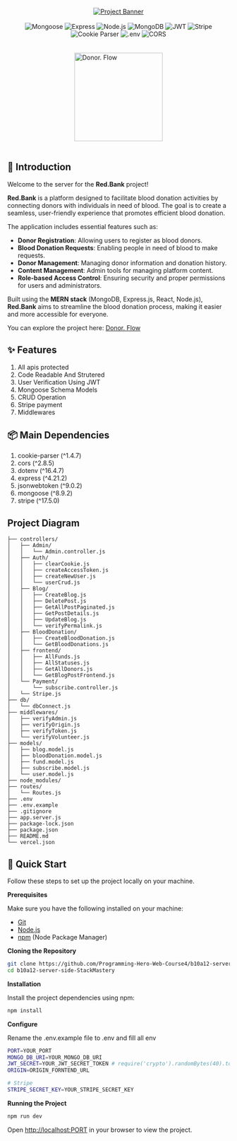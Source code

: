 <div align="center">
  <br />
    <a href="https://github.com/Programming-Hero-Web-Course4/b10a12-client-side-StackMastery" target="_blank">
      <img src="https://res.cloudinary.com/dogyg2j0h/image/upload/v1737733933/Group_3_qbhr3d.png" alt="Project Banner">
    </a>
  <br />
<br/>

  <div>
    <img src="https://img.shields.io/badge/-Mongoose-black?style=for-the-badge&logoColor=white&logo=mongoose&color=E50000" alt="Mongoose">
    <img src="https://img.shields.io/badge/-Express-black?style=for-the-badge&logoColor=white&logo=express&color=000000" alt="Express">
    <img src="https://img.shields.io/badge/-Node.js-black?style=for-the-badge&logoColor=white&logo=node.js&color=339933" alt="Node.js">
    <img src="https://img.shields.io/badge/-MongoDB-black?style=for-the-badge&logoColor=white&logo=mongodb&color=47A248" alt="MongoDB">
    <img src="https://img.shields.io/badge/-JWT-black?style=for-the-badge&logoColor=white&logo=json-web-tokens&color=FF4F87" alt="JWT">
    <img src="https://img.shields.io/badge/Stripe-6A4C9C?style=for-the-badge&logo=stripe&logoColor=white" alt="Stripe">
    <img src="https://img.shields.io/badge/Cookie_Parser-4B4B4B?style=for-the-badge&logo=cookie&logoColor=white" alt="Cookie Parser">
    <img src="https://img.shields.io/badge/.env-FFDD57?style=for-the-badge&logo=dotenv&logoColor=black" alt=".env">
    <img src="https://img.shields.io/badge/CORS-FF5A5F?style=for-the-badge&logo=cors&logoColor=white" alt="CORS">

  </div>

<br />
<br />
<a href="https://redbank.netlify.app" align="start">
    <img width=200 src="https://res.cloudinary.com/dogyg2j0h/image/upload/v1737738092/Group_5_1_bpdezy.svg" alt="Donor. Flow">
</a>
    <br />
    <br />
   <div align="center">
</div>
</div>

## 🚨 Introduction

Welcome to the server for the **Red.Bank** project!

**Red.Bank** is a platform designed to facilitate blood donation activities by connecting donors with individuals in need of blood. The goal is to create a seamless, user-friendly experience that promotes efficient blood donation.

The application includes essential features such as:

- **Donor Registration**: Allowing users to register as blood donors.
- **Blood Donation Requests**: Enabling people in need of blood to make requests.
- **Donor Management**: Managing donor information and donation history.
- **Content Management**: Admin tools for managing platform content.
- **Role-based Access Control**: Ensuring security and proper permissions for users and administrators.

Built using the **MERN stack** (MongoDB, Express.js, React, Node.js), **Red.Bank** aims to streamline the blood donation process, making it easier and more accessible for everyone.

You can explore the project here: [Donor. Flow](https://redbank.netlify.app/)

## ✨ Features

1. All apis protected
2. Code Readable And Strutered
3. User Verification Using JWT
4. Mongoose Schema Models
5. CRUD Operation
6. Stripe payment
7. Middlewares

## 📦 Main Dependencies

1. cookie-parser (^1.4.7)
2. cors (^2.8.5)
3. dotenv (^16.4.7)
4. express (^4.21.2)
5. jsonwebtoken (^9.0.2)
6. mongoose (^8.9.2)
7. stripe (^17.5.0)

## Project Diagram

```root/
├── controllers/
│   ├── Admin/
│   │   └── Admin.controller.js
│   ├── Auth/
│   │   ├── clearCookie.js
│   │   ├── createAccessToken.js
│   │   ├── createNewUser.js
│   │   └── userCrud.js
│   ├── Blog/
│   │   ├── CreateBlog.js
│   │   ├── DeletePost.js
│   │   ├── GetAllPostPaginated.js
│   │   ├── GetPostDetails.js
│   │   ├── UpdateBlog.js
│   │   └── verifyPermalink.js
│   ├── BloodDonation/
│   │   ├── CreateBloodDonation.js
│   │   └── GetBloodDonations.js
│   ├── frontend/
│   │   ├── AllFunds.js
│   │   ├── AllStatuses.js
│   │   ├── GetAllDonors.js
│   │   └── GetBlogPostFrontend.js
│   └── Payment/
│       └── subscribe.controller.js
│   └── Stripe.js
├── db/
│   └── dbConnect.js
├── middlewares/
│   ├── verifyAdmin.js
│   ├── verifyOrigin.js
│   ├── verifyToken.js
│   └── verifyVolunteer.js
├── models/
│   ├── blog.model.js
│   ├── bloodDonation.model.js
│   ├── fund.model.js
│   ├── subscribe.model.js
│   └── user.model.js
├── node_modules/
├── routes/
│   └── Routes.js
├── .env
├── .env.example
├── .gitignore
├── app.server.js
├── package-lock.json
├── package.json
├── README.md
└── vercel.json
```

## <a name="quick-start">🤸 Quick Start</a>

Follow these steps to set up the project locally on your machine.

**Prerequisites**

Make sure you have the following installed on your machine:

- [Git](https://git-scm.com/)
- [Node.js](https://nodejs.org/en)
- [npm](https://www.npmjs.com/) (Node Package Manager)

**Cloning the Repository**

```bash
git clone https://github.com/Programming-Hero-Web-Course4/b10a12-server-side-StackMastery
cd b10a12-server-side-StackMastery
```

**Installation**

Install the project dependencies using npm:

```bash
npm install
```

**Configure**

Rename the .env.example file to .env and fill all env

```bash
PORT=YOUR_PORT
MONGO_DB_URI=YOUR_MONGO_DB_URI
JWT_SECRET=YOUR_JWT_SECRET_TOKEN # require('crypto').randomBytes(40).toString('hex')
ORIGIN=ORIGIN_FORNTEND_URL

# Stripe
STRIPE_SECRET_KEY=YOUR_STRIPE_SECRET_KEY
```

**Running the Project**

```bash
npm run dev
```

Open [http://localhost:PORT](http://localhost:3000) in your browser to view the project.
